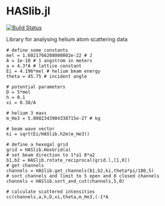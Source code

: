 # HASlib.jl

[![Build Status](https://travis-ci.com/feanor12/HASlib.jl.svg?branch=master)](https://travis-ci.com/feanor12/HASlib.jl)

Library for analysing helium atom scattering data


```
# define some constants
mel = 1.6021766208000002e-22 # J
A = 1e-10 # 1 angstrom in meters
a = 4.3*A # lattice constant
Ei = 4.196*mel # helium beam energy
theta = 45.75 # incident angle

# potential parameters
D = 5*mel 
h = 0.1
xi = 0.38/A

# helium 3 mass
m_He3 = 5.0082343984338715e-27 # kg

# beam wave vector
ki = sqrt(Ei/HASlib.h2m(m_He3))

# define a hexogal grid
grid = HASlib.HexGrid(a)
# set beam direction to 1*a1 0*a2
b1,b2 = HASlib.rotate_reciprocal(grid.l,[1,0])
# get channels
channels = HASlib.get_channels(b1,b2,ki,theta*pi/180,5)
# sort channels and limit to 5 open and 0 closed channels
channels = HASlib.sort_and_cut(channels,5,0)

# calculate scattered intensities
cc(channels,a,h,D,xi,theta,m_He3,(-1*A
